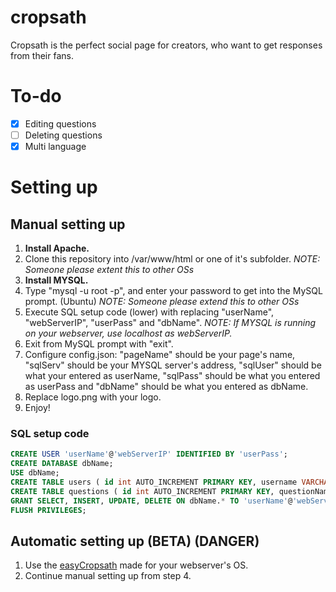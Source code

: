 # cropsath
Cropsath is the perfect social page for creators, who want to get responses from their fans.

# To-do
 - [x] Editing questions
 - [ ] Deleting questions
 - [x] Multi language

# Setting up
## Manual setting up
 1. **Install Apache.**
 2. Clone this repository into /var/www/html or one of it's subfolder. *NOTE: Someone please extent this to other OSs*
 3. **Install MYSQL.**
 4. Type "mysql -u root -p", and enter your password to get into the MySQL prompt. (Ubuntu) *NOTE: Someone please extend this to other OSs*
 5. Execute SQL setup code (lower) with replacing "userName", "webServerIP", "userPass" and "dbName". *NOTE: If MYSQL is running on your webserver, use localhost as webServerIP.*
 6. Exit from MySQL prompt with "exit".
 7. Configure config.json: "pageName" should be your page's name, "sqlServ" should be your MYSQL server's address, "sqlUser" should be what your entered as userName, "sqlPass" should be what you entered as userPass and "dbName" should be what you entered as dbName.
 8. Replace logo.png with your logo.
 9. Enjoy!
 
### SQL setup code
```sql
CREATE USER 'userName'@'webServerIP' IDENTIFIED BY 'userPass';
CREATE DATABASE dbName;
USE dbName;
CREATE TABLE users ( id int AUTO_INCREMENT PRIMARY KEY, username VARCHAR(64), password VARCHAR(255), email VARCHAR(254), banned TINYINT(1), admin TINYINT(1) );
CREATE TABLE questions ( id int AUTO_INCREMENT PRIMARY KEY, questionName VARCHAR(255) NOT NULL, questionText TEXT(65535), comments TEXT(65535) );
GRANT SELECT, INSERT, UPDATE, DELETE ON dbName.* TO 'userName'@'webServerIP';
FLUSH PRIVILEGES;
``` 
## Automatic setting up (BETA) (DANGER)
 1. Use the [easyCropsath](https://github.com/Trofix/easy-cropsath) made for your webserver's OS.
 2. Continue manual setting up from step 4.
